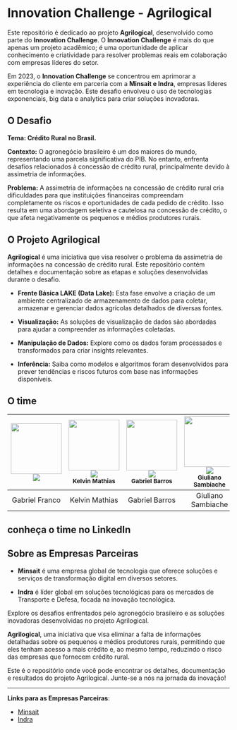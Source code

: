 # Innovation Challenge - Agrilogical

Este repositório é dedicado ao projeto **Agrilogical**, desenvolvido como parte do **Innovation Challenge**. O **Innovation Challenge** é mais do que apenas um projeto acadêmico; é uma oportunidade de aplicar conhecimento e criatividade para resolver problemas reais em colaboração com empresas líderes do setor.

Em 2023, o **Innovation Challenge** se concentrou em aprimorar a experiência do cliente em parceria com a **Minsait e Indra**, empresas líderes em tecnologia e inovação. Este desafio envolveu o uso de tecnologias exponenciais, big data e analytics para criar soluções inovadoras.

## O Desafio

**Tema: Crédito Rural no Brasil.**

**Contexto:** O agronegócio brasileiro é um dos maiores do mundo, representando uma parcela significativa do PIB. No entanto, enfrenta desafios relacionados à concessão de crédito rural, principalmente devido à assimetria de informações.

**Problema:** A assimetria de informações na concessão de crédito rural cria dificuldades para que instituições financeiras compreendam completamente os riscos e oportunidades de cada pedido de crédito. Isso resulta em uma abordagem seletiva e cautelosa na concessão de crédito, o que afeta negativamente os pequenos e médios produtores rurais.

## O Projeto Agrilogical

**Agrilogical** é uma iniciativa que visa resolver o problema da assimetria de informações na concessão de crédito rural. Este repositório contém detalhes e documentação sobre as etapas e soluções desenvolvidas durante o desafio.

- **Frente Básica LAKE (Data Lake):** Esta fase envolve a criação de um ambiente centralizado de armazenamento de dados para coletar, armazenar e gerenciar dados agrícolas detalhados de diversas fontes.

- **Visualização:** As soluções de visualização de dados são abordadas para ajudar a compreender as informações coletadas.

- **Manipulação de Dados:** Explore como os dados foram processados e transformados para criar insights relevantes.

- **Inferência:** Saiba como modelos e algoritmos foram desenvolvidos para prever tendências e riscos futuros com base nas informações disponíveis.

## O time 


<!--Quando fizer aquele projeto em grupo ou receber alguma Pull Request como contribuição destaque-os. Uma coisa bem bacana aqui é misturar imagens com tabelas: -->




| [<img src="https://avatars.githubusercontent.com/u/89610183?s=400&u=e0a910f1089b47ec21e23fb01ea1d32d12e7e288&v=4" width=115  > <br> <a target="_blank" href="https://www.linkedin.com/in/gabrielofranco" alt="LinkedIn" > <img src="https://img.shields.io/badge/LinkedIn-0077B5?style=for-the-badge&logo=linkedin&logoColor=white"> </a> <br> <sub> </sub>](https://github.com/GabrieloFranco) |  [<img src="https://aatars.githubusercontent.com/u/142240208?v=4" width=115 > <br><a target="_blank" href="https://www.linkedin.com/in/kelvinmathias/" alt="LinkedIn" > <img src="https://img.shields.io/badge/LinkedIn-0077B5?style=for-the-badge&logo=linkedin&logoColor=white"> </a> <br> <sub> Kelvin Mathias </sub>](https://github.com/) | [<img src="https://avatars.githubusecontent.com/u/142240746?v=4" width=115 > <br> <a target="_blank" href="https://www.linkedin.com/in/gabriel-barros-69375616a?utm_source=share&utm_campaign=share_via&utm_content=profile&utm_medium=android_app" alt="LinkedIn" > <img src="https://img.shields.io/badge/LinkedIn-0077B5?style=for-the-badge&logo=linkedin&logoColor=white"> </a> <br> <sub> Gabriel Barros </sub>](https://github.com/) | [<img src="https://avatars.githubusercontnt.com/u/92280255?v=4" width=115 > <br><a target="_blank" href="https://www.linkedin.com/in/giuliano-sambianchi-da-silva-8302aa108/" alt="LinkedIn" > <img src="https://img.shields.io/badge/LinkedIn-0077B5?style=for-the-badge&logo=linkedin&logoColor=white"> </a> <br> <sub> Giuliano Sambiache </sub>](https://github.com/) |
| :---: | :---: | :---: | :---: |
| Gabriel Franco | Kelvin Mathias | Gabriel Barros | Giuliano Sambiache | 

## conheça o time no LinkedIn






## Sobre as Empresas Parceiras

- **Minsait** é uma empresa global de tecnologia que oferece soluções e serviços de transformação digital em diversos setores.

- **Indra** é líder global em soluções tecnológicas para os mercados de Transporte e Defesa, focada na inovação tecnológica.

Explore os desafios enfrentados pelo agronegócio brasileiro e as soluções inovadoras desenvolvidas no projeto Agrilogical. 

**Agrilogical**, uma iniciativa que visa eliminar a falta de informações detalhadas sobre os pequenos e médios produtores rurais, permitindo que eles tenham acesso a mais crédito e, ao mesmo tempo, reduzindo o risco das empresas que fornecem crédito rural.

Este é o repositório onde você pode encontrar os detalhes, documentação e resultados do projeto Agrilogical. Junte-se a nós na jornada da inovação!

---

**Links para as Empresas Parceiras**:
- [Minsait](https://www.minsait.com/pt)
- [Indra](https://www.indracompany.com/pt-br/)
